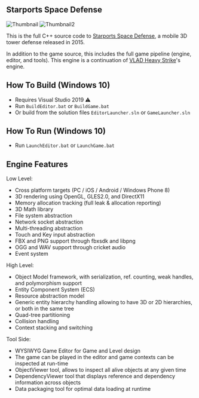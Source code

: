 ## Starports Space Defense

![Thumbnail](https://franticsoftware.com/public/starports/4.jpg)
![Thumbnail2](https://franticsoftware.com/public/starports/3.jpg)

This is the full C++ source code to <a href="https://franticsoftware.com/#/starports">Starports Space Defense</a>, a mobile 3D tower defense released in 2015.

In addition to the game source, this includes the full game pipeline (engine, editor, and tools). 
This engine is a continuation of <a href="https://franticsoftware.com/#/vlad">VLAD Heavy Strike</a>'s engine.

## How To Build (Windows 10)

* Requires Visual Studio 2019 :warning:
* Run `BuildEditor.bat` or `BuildGame.bat`
* Or build from the solution files `EditorLauncher.sln` or `GameLauncher.sln`  

## How To Run (Windows 10)
* Run `LaunchEditor.bat` or `LaunchGame.bat`

## Engine Features

Low Level:

+ Cross platform targets (PC / iOS / Android / Windows Phone 8)<br>
+ 3D rendering using OpenGL, GLES2.0, and DirectX11<br>
+ Memory allocation tracking (full leak & allocation reporting)<br>
+ 3D Math library<br>
+ File system abstraction<br>
+ Network socket abstraction<br>
+ Multi-threading abstraction<br>
+ Touch and Key input abstraction<br>
+ FBX and PNG support through fbxsdk and libpng<br>
+ OGG and WAV support through cricket audio<br>
+ Event system<br>

High Level:

+ Object Model framework, with serialization, ref. counting, weak handles, and polymorphism support<br>
+ Entity Component System (ECS)<br>
+ Resource abstraction model
+ Generic entity hierarchy handling allowing to have 3D or 2D hierarchies, or both in the same tree<br>
+ Quad-tree partitioning<br>
+ Collision handling<br>
+ Context stacking and switching<br>

Tool Side:
+ WYSIWYG Game Editor for Game and Level design<br>
+ The game can be played in the editor and game contexts can be inspected at run-time<br>
+ ObjectViewer tool, allows to inspect all alive objects at any given time<br>
+ DependencyViewer tool that displays reference and dependency information across objects<br>
+ Data packaging tool for optimal data loading at runtime<br>

